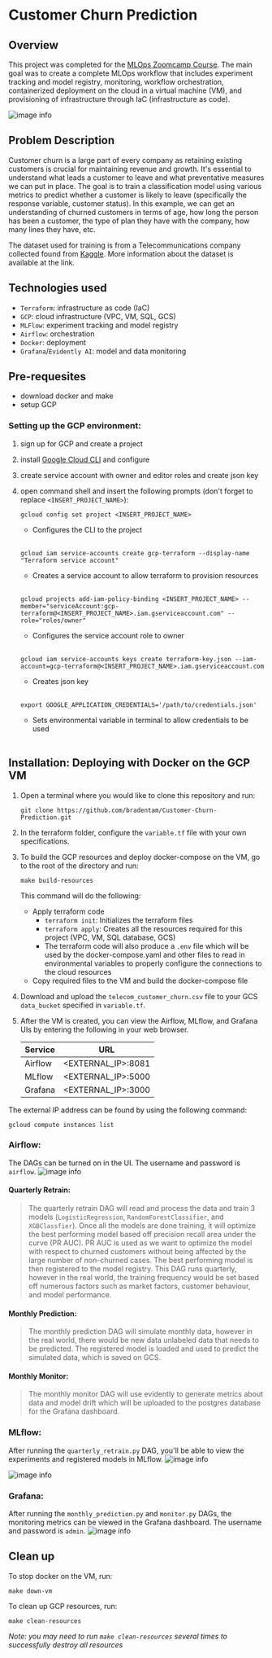 # Customer Churn Prediction

## Overview

This project was completed for the [MLOps Zoomcamp Course](https://github.com/DataTalksClub/mlops-zoomcamp/tree/main). The main goal was to create a complete MLOps workflow that includes experiment tracking and model registry, monitoring, workflow orchestration, containerized deployment on the cloud in a virtual machine (VM), and provisioning of infrastructure through IaC (infrastructure as code).

![image info](./images/architecture.png)

## Problem Description

Customer churn is a large part of every company as retaining existing customers is crucial for maintaining revenue and growth. It's essential to understand what leads a customer to leave and what preventative measures we can put in place. The goal is to train a classification model using various metrics to predict whether a customer is likely to leave (specifically the response variable, customer status). In this example, we can get an understanding of churned customers in terms of age, how long the person has been a customer, the type of plan they have with the company, how many lines they have, etc.
   
The dataset used for training is from a Telecommunications company collected found from [Kaggle](https://www.kaggle.com/datasets/shilongzhuang/telecom-customer-churn-by-maven-analytics?resource=download). More information about the dataset is available at the link.

## Technologies used

- `Terraform`: infrastructure as code (IaC)
- `GCP`: cloud infrastructure (VPC, VM, SQL, GCS)
- `MLFlow`: experiment tracking and model registry
- `Airflow`: orchestration
- `Docker`: deployment
- `Grafana`/`Evidently AI`: model and data monitoring

## Pre-requesites

- download docker and make
- setup GCP

### Setting up the GCP environment:

1. sign up for GCP and create a project
2. install [Google Cloud CLI](https://cloud.google.com/sdk/docs/install-sdk) and configure
3. create service account with owner and editor roles and create json key
4. open command shell and insert the following prompts (don't forget to replace `<INSERT_PROJECT_NAME>`): 

    ```shell
    gcloud config set project <INSERT_PROJECT_NAME>
    ```
    - Configures the CLI to the project
    <br>

    ```shell
    gcloud iam service-accounts create gcp-terraform --display-name "Terraform service account" 
    ```
    - Creates a service account to allow terraform to provision resources
    <br>

    ```shell
    gcloud projects add-iam-policy-binding <INSERT_PROJECT_NAME> --member="serviceAccount:gcp-terraform@<INSERT_PROJECT_NAME>.iam.gserviceaccount.com" --role="roles/owner"
    ```
    - Configures the service account role to owner
    <br>

    ```shell
    gcloud iam service-accounts keys create terraform-key.json --iam-account=gcp-terraform@<INSERT_PROJECT_NAME>.iam.gserviceaccount.com
    ```
    - Creates json key
    <br>

    ```shell
    export GOOGLE_APPLICATION_CREDENTIALS='/path/to/credentials.json'
    ```
    - Sets environmental variable in terminal to allow credentials to be used
    <br>


## Installation: Deploying with Docker on the GCP VM

1. Open a terminal where you would like to clone this repository and run:

    ```shell
    git clone https://github.com/bradentam/Customer-Churn-Prediction.git
    ```

2. In the terraform folder, configure the `variable.tf` file with your own specifications.

3. To build the GCP resources and deploy docker-compose on the VM, go to the root of the directory and run:

    ```shell
    make build-resources
    ```

    This command will do the following:
    - Apply terraform code
        - `terraform init`: Initializes the terraform files
        - `terraform apply`: Creates all the resources required for this project (VPC, VM, SQL database, GCS)
        - The terraform code will also produce a `.env` file which will be used by the docker-compose.yaml and other files to read in environmental variables to properly configure the connections to the cloud resources
    - Copy required files to the VM and build the docker-compose file

3. Download and upload the `telecom_customer_churn.csv` file to your GCS `data_bucket` specified in `variable.tf`.

4. After the VM is created, you can view the Airflow, MLflow, and Grafana UIs by entering the following in your web browser.  

    | **Service** | **URL**        | 
    |---------|--------------------|
    | Airflow | <EXTERNAL_IP>:8081 | 
    | MLflow  | <EXTERNAL_IP>:5000 | 
    | Grafana | <EXTERNAL_IP>:3000 | 

The external IP address can be found by using the following command:

```shell
gcloud compute instances list
```


### Airflow:
The DAGs can be turned on in the UI. The username and password is `airflow`. 
![image info](./images/airflow.png)

#### Quarterly Retrain:

> The quarterly retrain DAG will read and process the data and train 3 models (`LogisticRegression`, `RandomForestClassifier`, and `XGBClassfier`). Once all the models are done training, it will optimize the best performing model based off precision recall area under the curve (PR AUC). PR AUC is used as we want to optimize the model with respect to churned customers without being affected by the large number of non-churned cases. The best performing model is then registered to the model registry. This DAG runs quarterly, however in the real world, the training frequency would be set based off numerous factors such as market factors, customer behaviour, and model performance.

#### Monthly Prediction:

> The monthly prediction DAG will simulate monthly data, however in the real world, there would be new data unlabeled data that needs to be predicted. The registered model is loaded and used to predict the simulated data, which is saved on GCS.

#### Monthly Monitor:

> The monthly monitor DAG will use evidently to generate metrics about data and model drift which will be uploaded to the postgres database for the Grafana dashboard.

### MLflow:
After running the `quarterly_retrain.py` DAG, you'll be able to view the experiments and registered models in MLflow.
![image info](./images/mlflow_experiments.png)  

![image info](./images/mlflow_registry.png)

### Grafana:
After running the `monthly_prediction.py` and `monitor.py` DAGs, the monitoring metrics can be viewed in the Grafana dashboard. The username and password is `admin`. 
![image info](./images/grafana.png)

## Clean up

To stop docker on the VM, run:

```shell
make down-vm
```

To clean up GCP resources, run:

```shell
make clean-resources
```

*Note: you may need to run `make clean-resources` several times to successfully destroy all resources*
